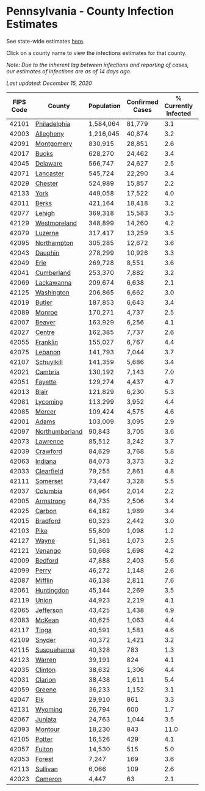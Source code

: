# Pennsylvania - County Infection Estimates

See state-wide estimates [here](/infections/us-pa).

Click on a county name to view the infections estimates for that county.

*Note: Due to the inherent lag between infections and reporting of cases, our estimates of infections are as of 14 days ago.*

*Last updated: December 15, 2020*

|   FIPS Code |                           County |   Population |   Confirmed Cases |   % Currently Infected |   % Total Infected |
|-------------|----------------------------------|--------------|-------------------|------------------------|--------------------|
|       42101 |     [Philadelphia](philadelphia) |    1,584,064 |            81,779 |                    3.1 |               20.7 |
|       42003 |           [Allegheny](allegheny) |    1,216,045 |            40,874 |                    3.2 |               10.2 |
|       42091 |         [Montgomery](montgomery) |      830,915 |            28,851 |                    2.6 |               13.3 |
|       42017 |                   [Bucks](bucks) |      628,270 |            24,462 |                    3.4 |               14.2 |
|       42045 |             [Delaware](delaware) |      566,747 |            24,627 |                    2.5 |               16.9 |
|       42071 |           [Lancaster](lancaster) |      545,724 |            22,290 |                    3.4 |               13.9 |
|       42029 |               [Chester](chester) |      524,989 |            15,857 |                    2.2 |               10.4 |
|       42133 |                     [York](york) |      449,058 |            17,522 |                    4.0 |               11.7 |
|       42011 |                   [Berks](berks) |      421,164 |            18,418 |                    3.2 |               16.4 |
|       42077 |                 [Lehigh](lehigh) |      369,318 |            15,583 |                    3.5 |               16.6 |
|       42129 |     [Westmoreland](westmoreland) |      348,899 |            14,260 |                    4.2 |               12.0 |
|       42079 |               [Luzerne](luzerne) |      317,417 |            13,259 |                    3.5 |               15.9 |
|       42095 |       [Northampton](northampton) |      305,285 |            12,672 |                    3.6 |               15.9 |
|       42043 |               [Dauphin](dauphin) |      278,299 |            10,926 |                    3.3 |               12.7 |
|       42049 |                     [Erie](erie) |      269,728 |             8,551 |                    3.6 |                9.4 |
|       42041 |         [Cumberland](cumberland) |      253,370 |             7,882 |                    3.2 |                9.6 |
|       42069 |         [Lackawanna](lackawanna) |      209,674 |             6,638 |                    2.1 |               11.8 |
|       42125 |         [Washington](washington) |      206,865 |             6,662 |                    3.0 |                9.5 |
|       42019 |                 [Butler](butler) |      187,853 |             6,643 |                    3.4 |               10.5 |
|       42089 |                 [Monroe](monroe) |      170,271 |             4,737 |                    2.5 |               11.8 |
|       42007 |                 [Beaver](beaver) |      163,929 |             6,256 |                    4.1 |               12.2 |
|       42027 |                 [Centre](centre) |      162,385 |             7,737 |                    2.6 |               13.7 |
|       42055 |             [Franklin](franklin) |      155,027 |             6,767 |                    4.4 |               13.8 |
|       42075 |               [Lebanon](lebanon) |      141,793 |             7,044 |                    3.7 |               17.0 |
|       42107 |         [Schuylkill](schuylkill) |      141,359 |             5,686 |                    3.4 |               13.0 |
|       42021 |               [Cambria](cambria) |      130,192 |             7,143 |                    7.0 |               16.0 |
|       42051 |               [Fayette](fayette) |      129,274 |             4,437 |                    4.7 |                9.6 |
|       42013 |                   [Blair](blair) |      121,829 |             6,230 |                    5.3 |               14.7 |
|       42081 |             [Lycoming](lycoming) |      113,299 |             3,952 |                    4.4 |                9.9 |
|       42085 |                 [Mercer](mercer) |      109,424 |             4,575 |                    4.6 |               12.1 |
|       42001 |                   [Adams](adams) |      103,009 |             3,095 |                    2.9 |                9.2 |
|       42097 | [Northumberland](northumberland) |       90,843 |             3,705 |                    3.6 |               12.3 |
|       42073 |             [Lawrence](lawrence) |       85,512 |             3,242 |                    3.7 |               11.3 |
|       42039 |             [Crawford](crawford) |       84,629 |             3,768 |                    5.8 |               12.0 |
|       42063 |               [Indiana](indiana) |       84,073 |             3,373 |                    3.2 |               12.0 |
|       42033 |         [Clearfield](clearfield) |       79,255 |             2,861 |                    4.8 |               10.4 |
|       42111 |             [Somerset](somerset) |       73,447 |             3,328 |                    5.5 |               12.6 |
|       42037 |             [Columbia](columbia) |       64,964 |             2,014 |                    2.2 |               11.0 |
|       42005 |           [Armstrong](armstrong) |       64,735 |             2,506 |                    3.4 |               11.5 |
|       42025 |                 [Carbon](carbon) |       64,182 |             1,989 |                    3.4 |               10.6 |
|       42015 |             [Bradford](bradford) |       60,323 |             2,442 |                    3.0 |               11.9 |
|       42103 |                     [Pike](pike) |       55,809 |             1,098 |                    1.2 |                9.6 |
|       42127 |                   [Wayne](wayne) |       51,361 |             1,073 |                    2.5 |                6.4 |
|       42121 |               [Venango](venango) |       50,668 |             1,698 |                    4.2 |                9.3 |
|       42009 |               [Bedford](bedford) |       47,888 |             2,403 |                    5.6 |               14.6 |
|       42099 |                   [Perry](perry) |       46,272 |             1,148 |                    2.6 |                7.1 |
|       42087 |               [Mifflin](mifflin) |       46,138 |             2,811 |                    7.6 |               18.1 |
|       42061 |         [Huntingdon](huntingdon) |       45,144 |             2,269 |                    3.5 |               15.6 |
|       42119 |                   [Union](union) |       44,923 |             2,219 |                    4.1 |               14.7 |
|       42065 |           [Jefferson](jefferson) |       43,425 |             1,438 |                    4.9 |                9.6 |
|       42083 |                 [McKean](mckean) |       40,625 |             1,063 |                    4.4 |                7.6 |
|       42117 |                   [Tioga](tioga) |       40,591 |             1,581 |                    4.6 |               11.3 |
|       42109 |                 [Snyder](snyder) |       40,372 |             1,421 |                    3.2 |               10.5 |
|       42115 |       [Susquehanna](susquehanna) |       40,328 |               783 |                    1.3 |                6.9 |
|       42123 |                 [Warren](warren) |       39,191 |               824 |                    4.1 |                5.8 |
|       42035 |               [Clinton](clinton) |       38,632 |             1,306 |                    4.4 |                9.8 |
|       42031 |               [Clarion](clarion) |       38,438 |             1,611 |                    5.4 |               12.5 |
|       42059 |                 [Greene](greene) |       36,233 |             1,152 |                    3.1 |                9.2 |
|       42047 |                       [Elk](elk) |       29,910 |               861 |                    3.3 |                8.3 |
|       42131 |               [Wyoming](wyoming) |       26,794 |               600 |                    1.7 |                7.0 |
|       42067 |               [Juniata](juniata) |       24,763 |             1,044 |                    3.5 |               13.6 |
|       42093 |               [Montour](montour) |       18,230 |               843 |                   11.0 |               19.6 |
|       42105 |                 [Potter](potter) |       16,526 |               429 |                    4.1 |                7.6 |
|       42057 |                 [Fulton](fulton) |       14,530 |               515 |                    5.0 |               10.5 |
|       42053 |                 [Forest](forest) |        7,247 |               169 |                    3.6 |                7.2 |
|       42113 |             [Sullivan](sullivan) |        6,066 |               109 |                    2.6 |                5.4 |
|       42023 |               [Cameron](cameron) |        4,447 |                63 |                    2.1 |                3.9 |